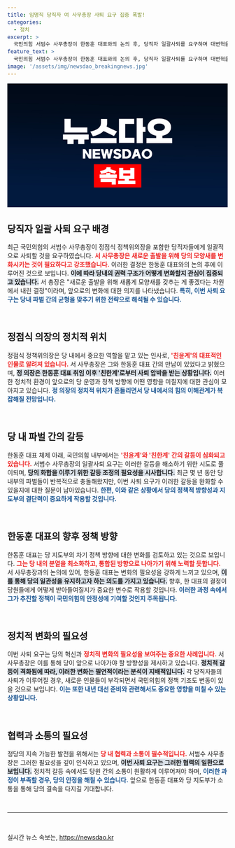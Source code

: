 ```yaml
---
title: 임명직 당직자 여 사무총장 사퇴 요구 집중 폭발!
categories:
  - 정치
excerpt: >
  국민의힘 서범수 사무총장이 한동훈 대표와의 논의 후, 당직자 일괄사퇴를 요구하며 대변혁을 예고했습니다. 친윤계 정점식 정책위의장이 사퇴 압박을 받는 상황 속에서, 변화의 바람이 어떻게 불어올지 주목됩니다!
feature_text: >
  국민의힘 서범수 사무총장이 한동훈 대표와의 논의 후, 당직자 일괄사퇴를 요구하며 대변혁을 예고했습니다. 친윤계 정점식 정책위의장이 사퇴 압박을 받는 상황 속에서, 변화의 바람이 어떻게 불어올지 주목됩니다!
image: '/assets/img/newsdao_breakingnews.jpg'
---
```


<p><img src="/assets/img/newsdao_breakingnews.jpg" alt="cryptoinkorea 속보" /></p>

<h2 data-ke-size="size26">당직자 일괄 사퇴 요구 배경</h2>

<p data-ke-size="size16">최근 국민의힘의 서범수 사무총장이 정점식 정책위의장을 포함한 당직자들에게 일괄적으로 사퇴할 것을 요구하였습니다. <b><span style="color: #ee2323;">서 사무총장은 새로운 출발을 위해 당의 모양새를 변화시키는 것이 필요하다고 강조했습니다.</span></b> 이러한 결정은 한동훈 대표와의 논의 후에 이루어진 것으로 보입니다. <b><span style="background-color: #21538527;">이에 따라 당내의 권력 구조가 어떻게 변화할지 관심이 집중되고 있습니다.</span></b> 서 총장은 "새로운 출발을 위해 새롭게 모양새를 갖추는 게 좋겠다는 차원에서 내린 결정"이라며, 앞으로의 변화에 대한 의지를 나타냈습니다. <b><span style="color: #1a5490;">특히, 이번 사퇴 요구는 당내 파벌 간의 균형을 맞추기 위한 전략으로 해석될 수 있습니다.</span></b></p>

<p data-ke-size="size16">&nbsp;</p>

<h2 data-ke-size="size26">정점식 의장의 정치적 위치</h2>

<p data-ke-size="size16">정점식 정책위의장은 당 내에서 중요한 역할을 맡고 있는 인사로, <b><span style="color: #ee2323;">'친윤계'의 대표적인 인물로 알려져 있습니다.</span></b> 서 사무총장은 그와 한동훈 대표 간의 만남이 있었다고 밝혔으며, <b><span style="background-color: #21538527;">정 의장은 한동훈 대표 취임 이후 '친한계'로부터 사퇴 압박을 받는 상황입니다.</span></b> 이러한 정치적 환경이 앞으로의 당 운영과 정책 방향에 어떤 영향을 미칠지에 대한 관심이 모아지고 있습니다. <b><span style="color: #1a5490;">정 의장의 정치적 위치가 흔들리면서 당 내에서의 힘의 이해관계가 복잡해질 전망입니다.</span></b></p>

<p data-ke-size="size16">&nbsp;</p>

<h2 data-ke-size="size26">당 내 파벌 간의 갈등</h2>

<p data-ke-size="size16">한동훈 대표 체제 아래, 국민의힘 내부에서는 <b><span style="color: #ee2323;">'친윤계'와 '친한계' 간의 갈등이 심화되고 있습니다.</span></b> 서범수 사무총장의 일괄사퇴 요구는 이러한 갈등을 해소하기 위한 시도로 풀이되며, <b><span style="background-color: #21538527;">당의 화합을 이루기 위한 갈등 조정의 필요성을 시사합니다.</span></b> 최근 몇 년 동안 당 내부의 파벌들이 반복적으로 충돌해왔지만, 이번 사퇴 요구가 이러한 갈등을 완화할 수 있을지에 대한 질문이 남아있습니다. <b><span style="color: #1a5490;">한편, 이와 같은 상황에서 당의 정책적 방향성과 지도부의 결단력이 중요하게 작용할 것입니다.</span></b></p>

<p data-ke-size="size16">&nbsp;</p>

<h2 data-ke-size="size26">한동훈 대표의 향후 정책 방향</h2>

<p data-ke-size="size16">한동훈 대표는 당 지도부의 차기 정책 방향에 대한 변화를 검토하고 있는 것으로 보입니다. <b><span style="color: #ee2323;">그는 당 내의 분열을 최소화하고, 통합된 방향으로 나아가기 위해 노력할 듯합니다.</span></b> 서 사무총장과의 논의에 있어, 한동훈 대표는 변화의 필요성을 강하게 느끼고 있으며, <b><span style="background-color: #21538527;">이를 통해 당의 일관성을 유지하고자 하는 의도를 가지고 있습니다.</span></b> 향후, 한 대표의 결정이 당원들에게 어떻게 받아들여질지가 중요한 변수로 작용할 것입니다. <b><span style="color: #1a5490;">이러한 과정 속에서 그가 추진할 정책이 국민의힘의 안정성에 기여할 것인지 주목됩니다.</span></b></p>

<p data-ke-size="size16">&nbsp;</p>

<h2 data-ke-size="size26">정치적 변화의 필요성</h2>

<p data-ke-size="size16">이번 사퇴 요구는 당의 혁신과 <b><span style="color: #ee2323;">정치적 변화의 필요성을 보여주는 중요한 사례입니다.</span></b> 서 사무총장은 이를 통해 당이 앞으로 나아가야 할 방향성을 제시하고 있습니다. <b><span style="background-color: #21538527;">정치적 갈등이 격화됨에 따라, 이러한 변화는 필연적이라는 분석이 지배적입니다.</span></b> 각 당직자들의 사퇴가 이루어질 경우, 새로운 인물들이 부각되면서 국민의힘의 정책 기조도 변동이 있을 것으로 보입니다. <b><span style="color: #1a5490;">이는 또한 내년 대선 준비와 관련해서도 중요한 영향을 미칠 수 있는 상황입니다.</span></b></p>

<p data-ke-size="size16">&nbsp;</p>

<h2 data-ke-size="size26">협력과 소통의 필요성</h2>

<p data-ke-size="size16">정당의 지속 가능한 발전을 위해서는 <b><span style="color: #ee2323;">당 내 협력과 소통이 필수적입니다.</span></b> 서범수 사무총장은 그러한 필요성을 깊이 인식하고 있으며, <b><span style="background-color: #21538527;">이번 사퇴 요구는 그러한 협력의 일환으로 보입니다.</span></b> 정치적 갈등 속에서도 당원 간의 소통이 원활하게 이루어져야 하며, <b><span style="color: #1a5490;">이러한 과정이 부족할 경우, 당의 안정을 해칠 수 있습니다.</span></b> 앞으로 한동훈 대표와 당 지도부가 소통을 통해 당의 결속을 다지길 기대합니다.</p>

<p data-ke-size="size16">&nbsp;</p>

<hr/>

<p data-ke-size="size16">&nbsp;</p>
실시간 뉴스 속보는, <a href="https://newsdao.kr" rel="dofollow">https://newsdao.kr</a>


